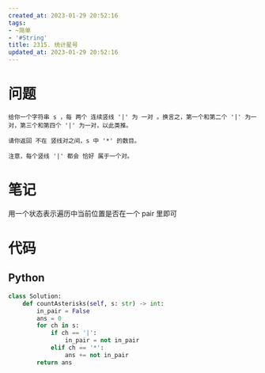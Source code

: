 ```yaml
---
created_at: 2023-01-29 20:52:16
tags:
- ~简单
- '#String'
title: 2315. 统计星号
updated_at: 2023-01-29 20:52:16
---
```


# 问题

```
给你一个字符串 s ，每 两个 连续竖线 '|' 为 一对 。换言之，第一个和第二个 '|' 为一对，第三个和第四个 '|' 为一对，以此类推。

请你返回 不在 竖线对之间，s 中 '*' 的数目。

注意，每个竖线 '|' 都会 恰好 属于一个对。
```

# 笔记

用一个状态表示遍历中当前位置是否在一个 pair 里即可

# 代码

## Python

```python
class Solution:
    def countAsterisks(self, s: str) -> int:
        in_pair = False
        ans = 0
        for ch in s:
            if ch == '|':
                in_pair = not in_pair
            elif ch == '*':
                ans += not in_pair
        return ans
```

